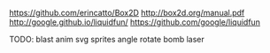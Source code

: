 

https://github.com/erincatto/Box2D
http://box2d.org/manual.pdf
http://google.github.io/liquidfun/  https://github.com/google/liquidfun


TODO:
 blast anim
 svg sprites
 angle rotate
 bomb
 laser
 